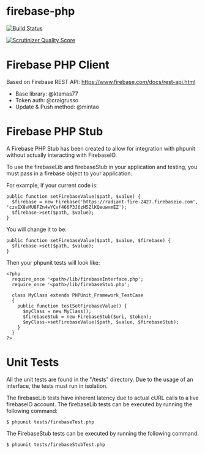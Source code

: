 firebase-php
============

[![Build Status](https://drone.io/github.com/ktamas77/firebase-php/status.png)](https://drone.io/github.com/ktamas77/firebase-php/latest)

[![Scrutinizer Quality Score](https://scrutinizer-ci.com/g/ktamas77/firebase-php/badges/quality-score.png?s=239ffca76628b5a86540b9def187e2f8a199cb10)](https://scrutinizer-ci.com/g/ktamas77/firebase-php/)

# Firebase PHP Client

Based on Firebase REST API: https://www.firebase.com/docs/rest-api.html

* Base library: @ktamas77
* Token auth: @craigrusso
* Update & Push method: @mintao

Firebase PHP Stub
=================
A Firebase PHP Stub has been created to allow for integration with phpunit without actually interacting with FirebaseIO.

To use the firebaseLib and firebaseStub in your application and testing, you must pass in a firebase object to your application.

For example, if your current code is:

```
public function setFirebaseValue($path, $value) {
  $firebase = new Firebase('https://radiant-fire-2427.firebaseio.com', 'czvEX8vMU8FZn4wYCvf466P3J6zH5ZlKQeuwxmEZ');
  $firebase->set($path, $value);
}
```

You will change it to be:

```
public function setFirebaseValue($path, $value, $firebase) {
  $firebase->set($path, $value);
}
```

Then your phpunit tests will look like:

```
<?php
  require_once '<path>/lib/firebaseInterface.php';
  require_once '<path>/lib/firebaseStub.php';

  class MyClass extends PHPUnit_Framework_TestCase
  {
    public function testSetFirebaseValue() {
      $myClass = new MyClass();
      $firebaseStub = new FirebaseStub($uri, $token);
      $myClass->setFirebaseValue($path, $value, $firebaseStub);
    }
  }
?>
```

Unit Tests
==========

All the unit tests are found in the "/tests" directory. Due to the usage of an interface, the tests must run in isolation.

The firebaseLib tests have inherent latency due to actual cURL calls to a live firebaseIO account. The firebaseLib tests can be executed by running the following command:

```
$ phpunit tests/firebaseTest.php
```

The FirebaseStub tests can be executed by running the following command:

```
$ phpunit tests/firebaseStubTest.php
```
